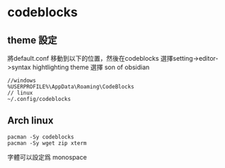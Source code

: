 # codeblocks
## theme 設定
將default.conf 移動到以下的位置，然後在codeblocks 選擇setting->editor->syntax hightlighting theme 選擇 son of obsidian

    //windows
    %USERPROFILE%\AppData\Roaming\CodeBlocks
    // linux
    ~/.config/codeblocks
    
## Arch linux
    pacman -Sy codeblocks
    pacman -Sy wget zip xterm
字體可以設定爲 monospace
